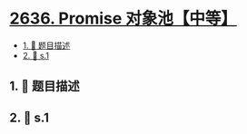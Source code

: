 # [2636. Promise 对象池【中等】](https://github.com/tnotesjs/TNotes.leetcode/tree/main/notes/2636.%20Promise%20%E5%AF%B9%E8%B1%A1%E6%B1%A0%E3%80%90%E4%B8%AD%E7%AD%89%E3%80%91)

<!-- region:toc -->

- [1. 📝 题目描述](#1--题目描述)
- [2. 🎯 s.1](#2--s1)

<!-- endregion:toc -->

## 1. 📝 题目描述

<!-- ::: details [leetcode](https://leetcode.cn/problems/promise-pool)

::: -->

## 2. 🎯 s.1

```

```
